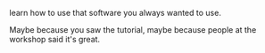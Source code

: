 learn how to use that software you always wanted to use.

Maybe because you saw the tutorial, maybe because people at the workshop said it's great.
